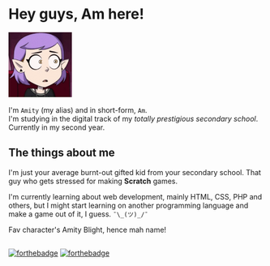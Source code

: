 # Hey guys, Am here!

<img src="./assets/amityblush.gif" style="height:128px;">

I'm ``Amity`` (my alias) and in short-form, ``Am``.<br>
I'm studying in the digital track of my *totally prestigious secondary school*. Currently in my second year.

## The things about me

I'm just your average burnt-out gifted kid from your secondary school.
That guy who gets stressed for making **Scratch** games.

I'm currently learning about web development, mainly HTML, CSS, PHP and others,
but I might start learning on another programming language and make a game out of it, I guess. ``¯\_(ツ)_/¯``

Fav character's Amity Blight, hence mah name!

##

[![forthebadge](https://forthebadge.com/images/badges/kinda-sfw.svg)](https://forthebadge.com)
[![forthebadge](https://forthebadge.com/images/badges/just-plain-nasty.svg)](https://forthebadge.com)

